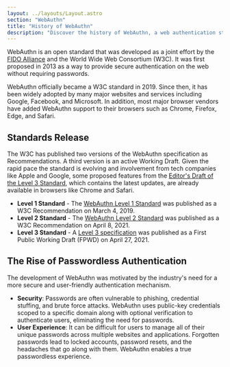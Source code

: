 ```yaml
---
layout: ../layouts/Layout.astro
section: "WebAuthn"
title: "History of WebAuthn"
description: "Discover the history of WebAuthn, a web authentication standard that allows users to authenticate without passwords. Learn about its evolution, adoption, and impact on web security."
---
```


WebAuthn is an open standard that was developed as a joint effort by the [FIDO Alliance](/fido-alliance) and the World Wide Web Consortium (W3C). It was first proposed in 2013 as a way to provide secure authentication on the web without requiring passwords.

WebAuthn officially became a W3C standard in 2019. Since then, it has been widely adopted by many major websites and services including Google, Facebook, and Microsoft. In addition, most major browser vendors have added WebAuthn support to their browsers such as Chrome, Firefox, Edge, and Safari.

## Standards Release
The W3C has published two versions of the WebAuthn specification as Recommendations. A third version is an active Working Draft. Given the rapid pace the standard is evolving and involvement from tech companies like Apple and Google, some proposed features from the [Editor's Draft of the Level 3 Standard](https://w3c.github.io/webauthn/), which contains the latest updates, are already available in browsers like Chrome and Safari.

* **Level 1 Standard** - The [WebAuthn Level 1 Standard](https://www.w3.org/TR/2019/REC-webauthn-1-20190304/) was published as a W3C Recommendation on March 4, 2019.
* **Level 2 Standard** - The [WebAuthn Level 2 Standard](https://www.w3.org/TR/2021/REC-webauthn-2-20210408/) was published as a W3C Recommendation on April 8, 2021.
* **Level 3 Standard** - A [Level 3 specification](https://www.w3.org/TR/2021/WD-webauthn-3-20210427/) was published as a First Public Working Draft (FPWD) on April 27, 2021.

## The Rise of Passwordless Authentication
The development of WebAuthn was motivated by the industry's need for a more secure and user-friendly authentication mechanism.
* **Security**: Passwords are often vulnerable to phishing, credential stuffing, and brute force attacks. WebAuthn uses public-key credentials scoped to a specific domain along with optional verification to authenticate users, eliminating the need for passwords.
* **User Experience**: It can be difficult for users to manage all of their unique passwords across multiple websites and applications. Forgotten passwords lead to locked accounts, password resets, and the headaches that go along with them. WebAuthn enables a true passwordless experience.
